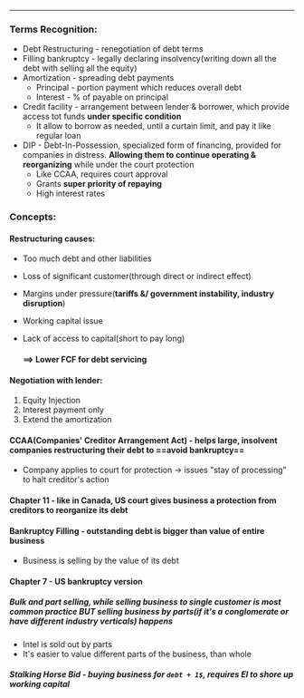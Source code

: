 ***
### Terms Recognition:
- Debt Restructuring - renegotiation of debt terms  
- Filling bankruptcy -  legally declaring insolvency(writing down all the debt with selling all the equity) 
- Amortization - spreading debt payments
	- Principal - portion payment which reduces overall debt 
	- Interest - % of payable on principal 
- Credit facility - arrangement between lender & borrower, which provide access tot funds **under specific condition**
	- It allow to borrow as needed, until a curtain limit, and pay it like regular loan
- DIP - Debt-In-Possession, specialized form of financing, provided for companies in distress. **Allowing them to continue operating & reorganizing** while under the court protection
	- Like CCAA, requires court approval 
	- Grants **super priority of repaying**
	- High interest rates 

### Concepts:

#### Restructuring causes:
- Too much debt and other liabilities
- Loss of significant customer(through direct or indirect effect)
- Margins under pressure(**tariffs &/ government instability, industry disruption**)
- Working capital issue 
- Lack of access to capital(short to pay long)

  #### ==> Lower FCF for debt servicing 

#### Negotiation with lender:
1. Equity Injection 
2. Interest payment only 
3. Extend the amortization 

#### CCAA(Companies' Creditor Arrangement Act) - helps large, insolvent companies restructuring their debt to ==avoid bankruptcy== 
- Company applies to court for protection -> issues "stay of processing" to halt creditor's action
#### Chapter 11 - like in Canada, US court gives business a protection from creditors to reorganize its debt 


#### Bankruptcy Filling - outstanding debt is bigger than value of entire business
- Business is selling by the value of its debt
#### Chapter 7 - US bankruptcy version

##### Bulk and part selling, while selling business to single customer is most common practice BUT selling business by parts(if it's a conglomerate or have different industry verticals) happens 
- Intel is sold out by parts
- It's easier to value different parts of the business, than whole

##### Stalking Horse Bid - buying business for `debt + 1$`, requires EI to shore up working capital  